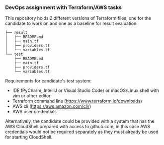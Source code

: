 ### DevOps assignment with Terraform/AWS tasks

This repository holds 2 different versions of Terraform files, one for the candidate to work on and one as a baseline for result evaluation. 

```
├── result
│   ├── README.md
│   ├── main.tf
│   ├── providers.tf
│   └── variables.tf
└── test
    ├── README.md
    ├── main.tf
    ├── providers.tf
    └── variables.tf
```

Requirements for candidate's test system:

- IDE (PyCharm, IntelliJ or Visual Studio Code) or macOS/Linux shell with vim or other editor
- Terraform command line (https://www.terraform.io/downloads)
- AWS cli (https://aws.amazon.com/cli/)
- AWS user credentials

Alternatively, the candidate could be provided with a system that has the AWS CloudShell prepared with access to github.com, in this case AWS credentials would not be required separately as they must already be used for starting CloudShell. 
